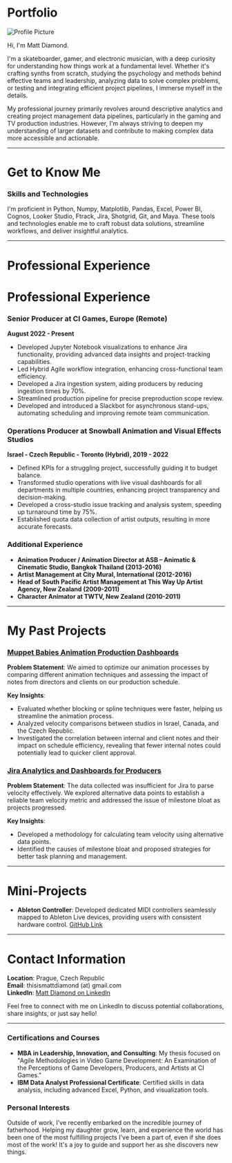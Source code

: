 # Portfolio

![Profile Picture](https://media.licdn.com/dms/image/C5603AQEhfbdTU8m1QA/profile-displayphoto-shrink_800_800/0/1574625508237?e=1727308800&v=beta&t=dpnAWIhr4YH6DYS2eZGu4DpfVUSEjZ1EgUWhPrf48AY)

Hi, I'm Matt Diamond.

I'm a skateboarder, gamer, and electronic musician, with a deep curiosity for understanding how things work at a fundamental level. Whether it's crafting synths from scratch, studying the psychology and methods behind effective teams and leadership, analyzing data to solve complex problems, or testing and integrating efficient project pipelines, I immerse myself in the details. 

My professional journey primarily revolves around descriptive analytics and creating project management data pipelines, particularly in the gaming and TV production industries. However, I'm always striving to deepen my understanding of larger datasets and contribute to making complex data more accessible and actionable.

---

# Get to Know Me 

### Skills and Technologies

I'm proficient in Python, Numpy, Matplotlib, Pandas, Excel, Power BI, Cognos, Looker Studio, Ftrack, Jira, Shotgrid, Git, and Maya. These tools and technologies enable me to craft robust data solutions, streamline workflows, and deliver insightful analytics.

---

# Professional Experience

# Professional Experience

### Senior Producer at CI Games, Europe (Remote)
**August 2022 - Present**

- Developed Jupyter Notebook visualizations to enhance Jira functionality, providing advanced data insights and project-tracking capabilities.
- Led Hybrid Agile workflow integration, enhancing cross-functional team efficiency.
- Developed a Jira ingestion system, aiding producers by reducing ingestion times by 70%.
- Streamlined production pipeline for precise preproduction scope review.
- Developed and introduced a Slackbot for asynchronous stand-ups, automating scheduling and improving remote team communication.

### Operations Producer at Snowball Animation and Visual Effects Studios
**Israel - Czech Republic - Toronto (Hybrid), 2019 - 2022**

- Defined KPIs for a struggling project, successfully guiding it to budget balance.
- Transformed studio operations with live visual dashboards for all departments in multiple countries, enhancing project transparency and decision-making.
- Developed a cross-studio issue tracking and analysis system, speeding up turnaround time by 75%.
- Established quota data collection of artist outputs, resulting in more accurate forecasts.

### Additional Experience
- **Animation Producer / Animation Director at ASB – Animatic & Cinematic Studio, Bangkok Thailand (2013-2016)**
- **Artist Management at City Mural, International (2012-2016)**
- **Head of South Pacific Artist Management at This Way Up Artist Agency, New Zealand (2009-2011)**
- **Character Animator at TWTV, New Zealand (2010-2011)**

---

# My Past Projects

### [Muppet Babies Animation Production Dashboards](https://github.com/your-github-username/muppet-babies-dashboard)

**Problem Statement**: We aimed to optimize our animation processes by comparing different animation techniques and assessing the impact of notes from directors and clients on our production schedule.

**Key Insights**: 
- Evaluated whether blocking or spline techniques were faster, helping us streamline the animation process.
- Analyzed velocity comparisons between studios in Israel, Canada, and the Czech Republic.
- Investigated the correlation between internal and client notes and their impact on schedule efficiency, revealing that fewer internal notes could potentially lead to quicker client approval.

### [Jira Analytics and Dashboards for Producers](https://github.com/your-github-username/jira-analytics)

**Problem Statement**: The data collected was insufficient for Jira to parse velocity effectively. We explored alternative data points to establish a reliable team velocity metric and addressed the issue of milestone bloat as projects progressed.

**Key Insights**:
- Developed a methodology for calculating team velocity using alternative data points.
- Identified the causes of milestone bloat and proposed strategies for better task planning and management.

---

# Mini-Projects

- **Ableton Controller**: Developed dedicated MIDI controllers seamlessly mapped to Ableton Live devices, providing users with consistent hardware control. [GitHub Link](https://github.com/your-github-username/ableton-controller)

---

# Contact Information

**Location**: Prague, Czech Republic  
**Email**: thisismattdiamond (at) gmail.com  
**LinkedIn**: [Matt Diamond on LinkedIn](https://www.linkedin.com/in/thisismattdiamond/)  


Feel free to connect with me on LinkedIn to discuss potential collaborations, share insights, or just say hello!

---

### Certifications and Courses

- **MBA in Leadership, Innovation, and Consulting**: My thesis focused on "Agile Methodologies in Video Game Development: An Examination of the Perceptions of Game Developers, Producers, and Artists at CI Games."
- **IBM Data Analyst Professional Certificate**: Certified skills in data analysis, including advanced Excel, Python, and visualization tools.

### Personal Interests

Outside of work, I've recently embarked on the incredible journey of fatherhood. Helping my daughter grow, learn, and experience the world has been one of the most fulfilling projects I've been a part of, even if she does most of the work! It's a joy to guide and support her as she discovers new things.

